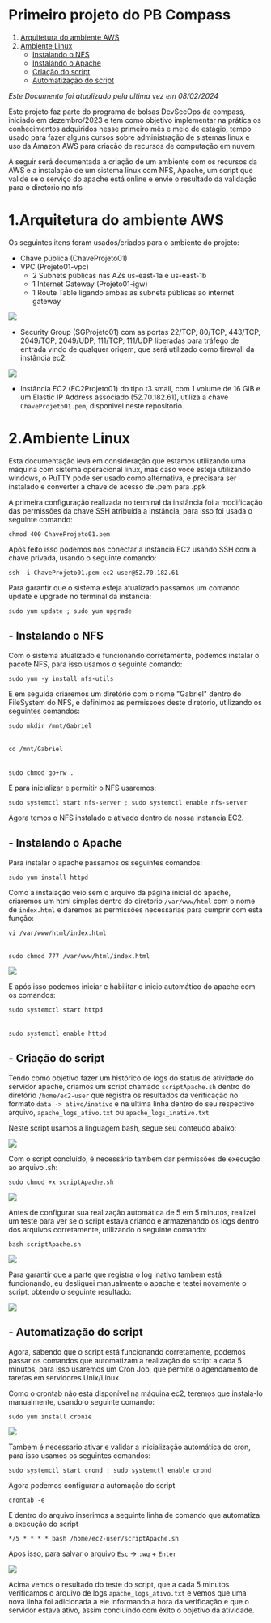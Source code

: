 # Primeiro projeto do PB Compass


 1. [Arquitetura do ambiente AWS](#AWS)
 2. [Ambiente Linux](#linux)
    -  [Instalando o NFS](#NFS)
    -  [Instalando o Apache](#apache)
    -  [Criação do script](#script)
    -  [Automatização do script](#automatizacao)

_Este Documento foi atualizado pela ultima vez em 08/02/2024_

Este projeto faz parte do programa de bolsas DevSecOps da compass, iniciado em dezembro/2023 e tem como objetivo implementar na prática os conhecimentos adquiridos nesse primeiro mês  e meio de estágio, tempo usado para fazer alguns cursos sobre administração de sistemas linux e uso da Amazon AWS para criação de recursos de computação em nuvem

A seguir será documentada a criação de um ambiente com os recursos da AWS e a instalação de um sistema linux com NFS, Apache, um script que valide se o serviço do apache está online e envie o resultado da validação para o diretorio no nfs
<div id='AWS'/>   

#
 
# 1.Arquitetura do ambiente AWS
Os seguintes itens foram usados/criados para o ambiente do projeto:
- Chave pública  (ChaveProjeto01)
- VPC (Projeto01-vpc)
  - 2 Subnets públicas nas AZs us-east-1a e us-east-1b
  - 1 Internet Gateway (Projeto01-igw)
  - 1 Route Table ligando ambas as subnets públicas ao internet gateway
<img src="https://github.com/Zotti39/ProjetoCompass01/blob/main/Screenshots/Captura%20de%20Tela%20(2).png">

- Security Group (SGProjeto01) com as portas 22/TCP, 80/TCP, 443/TCP, 2049/TCP, 2049/UDP, 111/TCP, 111/UDP liberadas para tráfego de entrada vindo de qualquer origem, que será utilizado como firewall da instância ec2.

<img src="https://github.com/Zotti39/ProjetoCompass01/blob/main/Screenshots/Captura%20de%20Tela%20(20).png">
  
- Instância EC2 (EC2Projeto01) do tipo t3.small, com 1 volume de 16 GiB e um Elastic IP Address associado (52.70.182.61), utiliza a chave `ChaveProjeto01.pem`, disponivel neste repositorio.

<div id='linux'/> 



 
# 2.Ambiente Linux

Esta documentação leva em consideração que estamos utilizando uma máquina com sistema operacional linux, mas caso voce esteja utilizando windows, o PuTTY pode ser usado como alternativa, e precisará ser instalado e converter a chave de acesso de .pem para .ppk 

A primeira configuração realizada no terminal da instância foi a modificação das permissões da chave SSH atribuída a instância, para isso foi usada o seguinte comando:

    chmod 400 ChaveProjeto01.pem 

Após feito isso podemos nos conectar a instância EC2 usando SSH com a chave privada, usando o seguinte comando:

    ssh -i ChaveProjeto01.pem ec2-user@52.70.182.61 

Para garantir que o sistema esteja atualizado passamos um comando update e upgrade no terminal da instância:

    sudo yum update ; sudo yum upgrade 





<div id='NFS'/> 
 
## - Instalando o NFS

Com o sistema atualizado e funcionando corretamente, podemos instalar o pacote NFS, para isso usamos o seguinte comando:

    sudo yum -y install nfs-utils 

E em seguida criaremos um diretório com o nome "Gabriel" dentro do FileSystem do NFS, e definimos as permissoes deste diretório, utilizando os seguintes comandos:

    sudo mkdir /mnt/Gabriel
######
    cd /mnt/Gabriel 
######
    sudo chmod go+rw . 

E para inicializar e permitir o NFS usaremos:

    sudo systemctl start nfs-server ; sudo systemctl enable nfs-server 

Agora temos o NFS instalado e ativado dentro da nossa instancia EC2.





<div id='apache'/> 
 
## - Instalando o Apache

Para instalar o apache passamos os seguintes comandos:

    sudo yum install httpd 

Como a instalação veio sem o arquivo da página inicial do apache, criaremos um html simples dentro do diretorio `/var/www/html` com o nome de `index.html` e daremos as permissões necessarias para cumprir com esta função:

    vi /var/www/html/index.html 
######
    sudo chmod 777 /var/www/html/index.html 

<img src="https://github.com/Zotti39/ProjetoCompass01/blob/main/Screenshots/Captura%20de%20Tela%20(4).png">

E após isso podemos iniciar e habilitar o inicio automático do apache com os comandos:

    sudo systemctl start httpd 
######
    sudo systemctl enable httpd 
<div id='script'/> 
 
## - Criação do script

Tendo como objetivo fazer um histórico de logs do status de atividade do servidor apache, criamos um script chamado `scriptApache.sh` dentro do diretório `/home/ec2-user` que registra os resultados da verificação no formato `data -> ativo/inativo` e na ultima linha dentro do seu respectivo arquivo, `apache_logs_ativo.txt` ou `apache_logs_inativo.txt` 

Neste script usamos a linguagem bash, segue seu conteudo abaixo:

<img src="https://github.com/Zotti39/ProjetoCompass01/blob/main/Screenshots/Captura%20de%20Tela%20(8).png">

Com o script concluído, é necessário tambem dar permissões de execução ao arquivo .sh:

    sudo chmod +x scriptApache.sh 

<img src="https://github.com/Zotti39/ProjetoCompass01/blob/main/Screenshots/Captura%20de%20Tela%20(5).png">

Antes de configurar sua realização automática de 5 em 5 minutos, realizei um teste para ver se o script estava criando e armazenando os logs dentro dos arquivos corretamente, utilizando o seguinte comando:

    bash scriptApache.sh 

<img src="https://github.com/Zotti39/ProjetoCompass01/blob/main/Screenshots/Captura%20de%20Tela%20(10).png">

Para garantir que a parte que registra o log inativo tambem está funcionando, eu desliguei manualmente o apache e testei novamente o script, obtendo o seguinte resultado:

<img src="https://github.com/Zotti39/ProjetoCompass01/blob/main/Screenshots/Captura%20de%20Tela%20(11).png">
<div id='automatizacao'/> 
 
## - Automatização do script

Agora, sabendo que o script está funcionando corretamente, podemos passar os comandos que automatizam a realização do script a cada 5 minutos, para isso usaremos um Cron Job, que permite o agendamento de tarefas em servidores Unix/Linux

Como o crontab não está disponível na máquina ec2, teremos que instala-lo manualmente, usando o seguinte comando:

    sudo yum install cronie 

<img src="https://github.com/Zotti39/ProjetoCompass01/blob/main/Screenshots/Captura%20de%20Tela%20(13).png">

Tambem é necessario ativar e validar a inicialização automática do cron, para isso usamos os seguintes comandos:

    sudo systemctl start crond ; sudo systemctl enable crond

Agora podemos configurar a automação do script

    crontab -e 

E dentro do arquivo inserimos a seguinte linha de comando que automatiza a execução do script 

    */5 * * * * bash /home/ec2-user/scriptApache.sh 

Apos isso, para salvar o arquivo `Esc` -> `:wq` + `Enter` 

<img src="https://github.com/Zotti39/ProjetoCompass01/blob/main/Screenshots/Captura%20de%20Tela%20(18).png">

Acima vemos o resultado do teste do script, que a cada 5 minutos verificamos o arquivo de logs `apache_logs_ativo.txt` e vemos que uma nova linha foi adicionada a ele informando a hora da verificação e que o servidor estava ativo, assim concluindo com êxito o objetivo da atividade.
